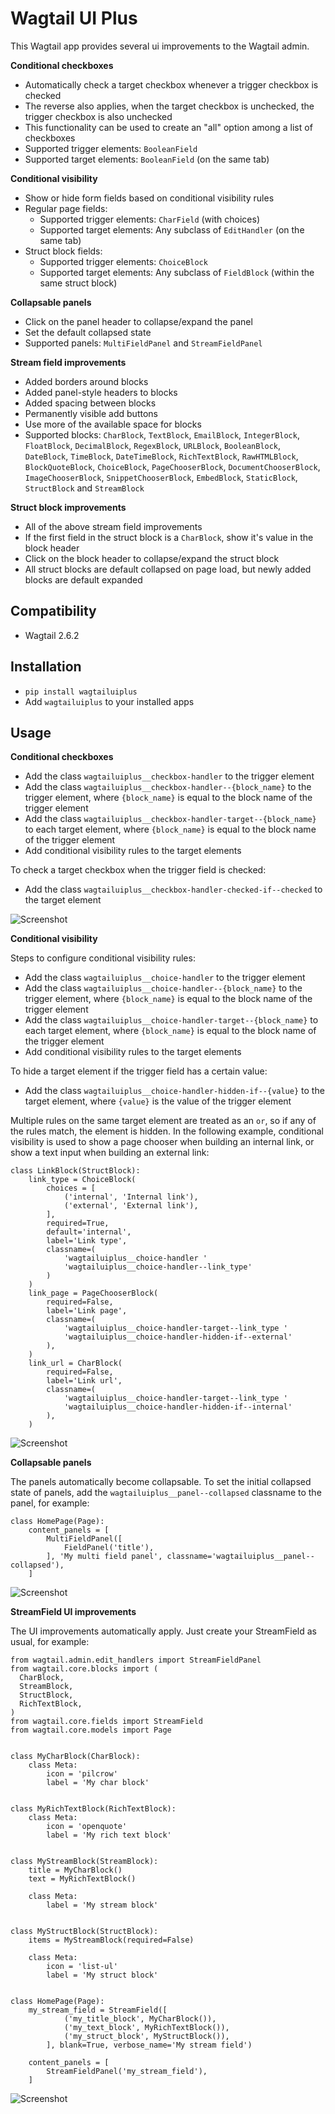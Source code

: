 # Wagtail UI Plus

This Wagtail app provides several ui improvements to the Wagtail admin.

**Conditional checkboxes**
- Automatically check a target checkbox whenever a trigger checkbox is checked
- The reverse also applies, when the target checkbox is unchecked, the trigger checkbox is also unchecked
- This functionality can be used to create an "all" option among a list of checkboxes
- Supported trigger elements: `BooleanField`
- Supported target elements: `BooleanField` (on the same tab)

**Conditional visibility**
- Show or hide form fields based on conditional visibility rules
- Regular page fields:
  - Supported trigger elements: `CharField` (with choices)
  - Supported target elements: Any subclass of `EditHandler` (on the same tab)
- Struct block fields:
  - Supported trigger elements: `ChoiceBlock`
  - Supported target elements: Any subclass of `FieldBlock` (within the same struct block)

**Collapsable panels**
- Click on the panel header to collapse/expand the panel
- Set the default collapsed state
- Supported panels: `MultiFieldPanel` and `StreamFieldPanel`

**Stream field improvements**
- Added borders around blocks
- Added panel-style headers to blocks
- Added spacing between blocks
- Permanently visible add buttons
- Use more of the available space for blocks
- Supported blocks: `CharBlock`, `TextBlock`, `EmailBlock`, `IntegerBlock`, `FloatBlock`, `DecimalBlock`, `RegexBlock`, `URLBlock`, `BooleanBlock`, `DateBlock`, `TimeBlock`, `DateTimeBlock`, `RichTextBlock`, `RawHTMLBlock`, `BlockQuoteBlock`, `ChoiceBlock`, `PageChooserBlock`, `DocumentChooserBlock`, `ImageChooserBlock`, `SnippetChooserBlock`, `EmbedBlock`, `StaticBlock`, `StructBlock` and `StreamBlock`

**Struct block improvements**
- All of the above stream field improvements
- If the first field in the struct block is a `CharBlock`, show it's value in the block header
- Click on the block header to collapse/expand the struct block
- All struct blocks are default collapsed on page load, but newly added blocks are default expanded

## Compatibility
- Wagtail 2.6.2

## Installation

- `pip install wagtailuiplus`
- Add `wagtailuiplus` to your installed apps

## Usage

**Conditional checkboxes**
- Add the class `wagtailuiplus__checkbox-handler` to the trigger element
- Add the class `wagtailuiplus__checkbox-handler--{block_name}` to the trigger element, where `{block_name}` is equal to the block name of the trigger element
- Add the class `wagtailuiplus__checkbox-handler-target--{block_name}` to each target element, where `{block_name}` is equal to the block name of the trigger element
- Add conditional visibility rules to the target elements

To check a target checkbox when the trigger field is checked:
- Add the class `wagtailuiplus__checkbox-handler-checked-if--checked` to the target element

![Screenshot](https://raw.githubusercontent.com/davidcondenl/wagtailuiplus/master/examples/conditional-checkboxes.gif)

**Conditional visibility**

Steps to configure conditional visibility rules:
- Add the class `wagtailuiplus__choice-handler` to the trigger element
- Add the class `wagtailuiplus__choice-handler--{block_name}` to the trigger element, where `{block_name}` is equal to the block name of the trigger element
- Add the class `wagtailuiplus__choice-handler-target--{block_name}` to each target element, where `{block_name}` is equal to the block name of the trigger element
- Add conditional visibility rules to the target elements

To hide a target element if the trigger field has a certain value:
- Add the class `wagtailuiplus__choice-handler-hidden-if--{value}` to the target element, where `{value}` is the value of the trigger element


Multiple rules on the same target element are treated as an `or`, so if any of the rules match, the element is hidden. In the following example, conditional visibility is used to show a page chooser when building an internal link, or show a text input when building an external link:

```
class LinkBlock(StructBlock):
    link_type = ChoiceBlock(
        choices = [
            ('internal', 'Internal link'),
            ('external', 'External link'),
        ],
        required=True,
        default='internal',
        label='Link type',
        classname=(
            'wagtailuiplus__choice-handler '
            'wagtailuiplus__choice-handler--link_type'
        )
    )
    link_page = PageChooserBlock(
        required=False,
        label='Link page',
        classname=(
            'wagtailuiplus__choice-handler-target--link_type '
            'wagtailuiplus__choice-handler-hidden-if--external'
        ),
    )
    link_url = CharBlock(
        required=False,
        label='Link url',
        classname=(
            'wagtailuiplus__choice-handler-target--link_type '
            'wagtailuiplus__choice-handler-hidden-if--internal'
        ),
    )
```

![Screenshot](https://raw.githubusercontent.com/davidcondenl/wagtailuiplus/master/examples/conditional-visibility.gif)

**Collapsable panels**

The panels automatically become collapsable. To set the initial collapsed state of panels, add the `wagtailuiplus__panel--collapsed` classname to the panel, for example:

```
class HomePage(Page):
    content_panels = [
        MultiFieldPanel([
            FieldPanel('title'),
        ], 'My multi field panel', classname='wagtailuiplus__panel--collapsed'),
    ]
```

![Screenshot](https://raw.githubusercontent.com/davidcondenl/wagtailuiplus/master/examples/collapsable-panels.png)

**StreamField UI improvements**

The UI improvements automatically apply. Just create your StreamField as usual, for example:

```
from wagtail.admin.edit_handlers import StreamFieldPanel
from wagtail.core.blocks import (
  CharBlock,
  StreamBlock,
  StructBlock,
  RichTextBlock,
)
from wagtail.core.fields import StreamField
from wagtail.core.models import Page


class MyCharBlock(CharBlock):
    class Meta:
        icon = 'pilcrow'
        label = 'My char block'


class MyRichTextBlock(RichTextBlock):
    class Meta:
        icon = 'openquote'
        label = 'My rich text block'


class MyStreamBlock(StreamBlock):
    title = MyCharBlock()
    text = MyRichTextBlock()

    class Meta:
        label = 'My stream block'


class MyStructBlock(StructBlock):
    items = MyStreamBlock(required=False)

    class Meta:
        icon = 'list-ul'
        label = 'My struct block'


class HomePage(Page):
    my_stream_field = StreamField([
            ('my_title_block', MyCharBlock()),
            ('my_text_block', MyRichTextBlock()),
            ('my_struct_block', MyStructBlock()),
        ], blank=True, verbose_name='My stream field')

    content_panels = [
        StreamFieldPanel('my_stream_field'),
    ]
```
![Screenshot](https://raw.githubusercontent.com/davidcondenl/wagtailuiplus/master/examples/streamfield-improvements.png)
